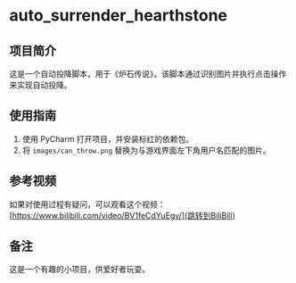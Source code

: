 # auto_surrender_hearthstone

## 项目简介
这是一个自动投降脚本，用于《炉石传说》。该脚本通过识别图片并执行点击操作来实现自动投降。

## 使用指南
1. 使用 PyCharm 打开项目，并安装标红的依赖包。
2. 将 `images/can_throw.png` 替换为与游戏界面左下角用户名匹配的图片。

## 参考视频
如果对使用过程有疑问，可以观看这个视频：[https://www.bilibili.com/video/BV1feCdYuEgv/](跳转到BiliBili)

## 备注
这是一个有趣的小项目，供爱好者玩耍。
